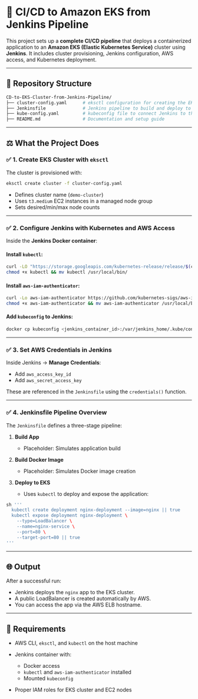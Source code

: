 # 🚀 CI/CD to Amazon EKS from Jenkins Pipeline

This project sets up a **complete CI/CD pipeline** that deploys a containerized application to an **Amazon EKS (Elastic Kubernetes Service)** cluster using **Jenkins**. It includes cluster provisioning, Jenkins configuration, AWS access, and Kubernetes deployment.

---

## 📁 Repository Structure

```bash
CD-to-EKS-Cluster-from-Jenkins-Pipeline/
├── cluster-config.yaml      # eksctl configuration for creating the EKS cluster
├── Jenkinsfile              # Jenkins pipeline to build and deploy to EKS
├── kube-config.yaml         # kubeconfig file to connect Jenkins to the EKS cluster
├── README.md                # Documentation and setup guide
```

---

## ⚖️ What the Project Does

### ✅ 1. Create EKS Cluster with `eksctl`

The cluster is provisioned with:

```bash
eksctl create cluster -f cluster-config.yaml
```

* Defines cluster name (`demo-cluster`)
* Uses `t3.medium` EC2 instances in a managed node group
* Sets desired/min/max node counts

---

### ✅ 2. Configure Jenkins with Kubernetes and AWS Access

Inside the **Jenkins Docker container**:

#### Install `kubectl`:

```bash
curl -LO "https://storage.googleapis.com/kubernetes-release/release/$(curl -s https://storage.googleapis.com/kubernetes-release/release/stable.txt)/bin/linux/amd64/kubectl"
chmod +x kubectl && mv kubectl /usr/local/bin/
```

#### Install `aws-iam-authenticator`:

```bash
curl -Lo aws-iam-authenticator https://github.com/kubernetes-sigs/aws-iam-authenticator/releases/download/v0.6.11/aws-iam-authenticator_0.6.11_linux_amd64
chmod +x aws-iam-authenticator && mv aws-iam-authenticator /usr/local/bin/
```

#### Add `kubeconfig` to Jenkins:

```bash
docker cp kubeconfig <jenkins_container_id>:/var/jenkins_home/.kube/config
```

---

### ✅ 3. Set AWS Credentials in Jenkins

Inside Jenkins → **Manage Credentials**:

* Add `aws_access_key_id`
* Add `aws_secret_access_key`

These are referenced in the `Jenkinsfile` using the `credentials()` function.

---

### ✅ 4. Jenkinsfile Pipeline Overview

The `Jenkinsfile` defines a three-stage pipeline:

1. **Build App**

   * Placeholder: Simulates application build
2. **Build Docker Image**

   * Placeholder: Simulates Docker image creation
3. **Deploy to EKS**

   * Uses `kubectl` to deploy and expose the application:

```groovy
sh '''
  kubectl create deployment nginx-deployment --image=nginx || true
  kubectl expose deployment nginx-deployment \
    --type=LoadBalancer \
    --name=nginx-service \
    --port=80 \
    --target-port=80 || true
'''
```

---

## 🌐 Output

After a successful run:

* Jenkins deploys the `nginx` app to the EKS cluster.
* A public LoadBalancer is created automatically by AWS.
* You can access the app via the AWS ELB hostname.

---

## 📀 Requirements

* AWS CLI, `eksctl`, and `kubectl` on the host machine
* Jenkins container with:

  * Docker access
  * `kubectl` and `aws-iam-authenticator` installed
  * Mounted `kubeconfig`
* Proper IAM roles for EKS cluster and EC2 nodes